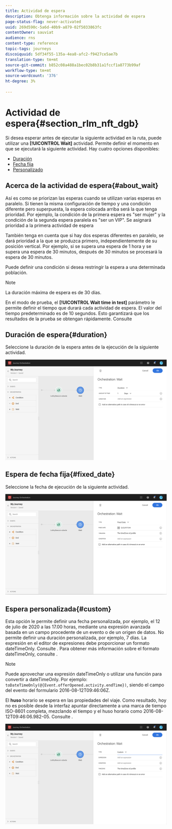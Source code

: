 ```yaml
---
title: Actividad de espera
description: Obtenga información sobre la actividad de espera
page-status-flag: never-activated
uuid: 269d590c-5a6d-40b9-a879-02f5033863fc
contentOwner: sauviat
audience: rns
content-type: reference
topic-tags: journeys
discoiquuid: 5df34f55-135a-4ea8-afc2-f9427ce5ae7b
translation-type: tm+mt
source-git-commit: b852c08a488a1bec02b8b31a1fccf1a8773b99af
workflow-type: tm+mt
source-wordcount: '376'
ht-degree: 3%

---
```



# Actividad de espera{#section_rlm_nft_dgb}

Si desea esperar antes de ejecutar la siguiente actividad en la ruta, puede utilizar una **[!UICONTROL Wait]** actividad. Permite definir el momento en que se ejecutará la siguiente actividad. Hay cuatro opciones disponibles:

* [Duración](#duration)
* [Fecha fija](#fixed_date)
* [Personalizado](#custom)

<!--* [Email send time optimization](#email_send_time_optimization)-->

## Acerca de la actividad de espera{#about_wait}

Así es como se priorizan las esperas cuando se utilizan varias esperas en paralelo. Si tienen la misma configuración de tiempo y una condición diferente pero superpuesta, la espera colocada arriba será la que tenga prioridad. Por ejemplo, la condición de la primera espera es &quot;ser mujer&quot; y la condición de la segunda espera paralela es &quot;ser un VIP&quot;. Se asignará prioridad a la primera actividad de espera

También tenga en cuenta que si hay dos esperas diferentes en paralelo, se dará prioridad a la que se produzca primero, independientemente de su posición vertical. Por ejemplo, si se supera una espera de 1 hora y se supera una espera de 30 minutos, después de 30 minutos se procesará la espera de 30 minutos.

Puede definir una condición si desea restringir la espera a una determinada población.

>[!NOTE]
>
>La duración máxima de espera es de 30 días.
>
>En el modo de prueba, el **[!UICONTROL Wait time in test]** parámetro le permite definir el tiempo que durará cada actividad de espera. El valor del tiempo predeterminado es de 10 segundos. Esto garantizará que los resultados de la prueba se obtengan rápidamente. Consulte [](../building-journeys/testing-the-journey.md)

## Duración de espera{#duration}

Seleccione la duración de la espera antes de la ejecución de la siguiente actividad.

![](../assets/journey55.png)

## Espera de fecha fija{#fixed_date}

Seleccione la fecha de ejecución de la siguiente actividad.

![](../assets/journey56.png)

## Espera personalizada{#custom}

Esta opción le permite definir una fecha personalizada, por ejemplo, el 12 de julio de 2020 a las 17.00 horas, mediante una expresión avanzada basada en un campo procedente de un evento o de un origen de datos. No permite definir una duración personalizada, por ejemplo, 7 días. La expresión en el editor de expresiones debe proporcionar un formato dateTimeOnly. Consulte [](../expression/expressionadvanced.md). Para obtener más información sobre el formato dateTimeOnly, consulte [](../expression/data-types.md).

>[!NOTE]
>
>Puede aprovechar una expresión dateTimeOnly o utilizar una función para convertir a dateTimeOnly. Por ejemplo: ```toDateTimeOnly(@{Event.offerOpened.activity.endTime})```, siendo el campo del evento del formulario 2016-08-12T09:46:06Z.
>
>El **huso** horario se espera en las propiedades del viaje. Como resultado, hoy no es posible desde la interfaz apuntar directamente a una marca de tiempo ISO-8601 completa, mezclando el tiempo y el huso horario como 2016-08-12T09:46:06.982-05. Consulte [](../building-journeys/timezone-management.md).

![](../assets/journey57.png)

<!--## Email send time optimization{#email_send_time_optimization}

>[!CAUTION]
>
>The email send time optimization capability is only available to customers who use the [Adobe Experience Platform Data Connector](https://docs.adobe.com/content/help/en/campaign-standard/using/developing/mapping-campaign-and-aep-data/aep-about-data-connector.html).

This type of wait uses a score calculated in the Adobe Experience Platform. The score calculates the propensity to click or open an email in the future based on past behavior. Note that the algorithm calculating the score needs a certain amount of data to work. As a result, when it does not have enough data, the default wait time will apply. At publication time, you’ll be notified that the default time applies.

>[!NOTE]
>
>The first event of your journey must have a namespace.
>
>This capability is only available after an **[!UICONTROL Email]** activity. You need to have Adobe Campaign Standard.

1. In the **[!UICONTROL Amount of time]** field, define the number of hours to consider to optimize email sending.
1. In the **[!UICONTROL Optimization type]** field, choose if the optimization should increase clicks or opens.
1. In the **[!UICONTROL Default time]** field, define the default time to wait if the predictive send time score is not available.

    >[!NOTE]
    >
    >Note that the send time score can be unavailable because there is not enough data to perform the calculation. In this case, you will be informed, at publication time, that the default time applies.

![](../assets/journey57bis.png)-->
